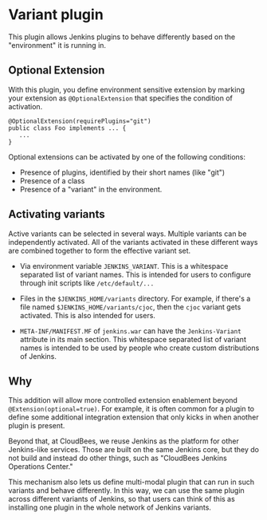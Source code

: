 # Variant plugin
This plugin allows Jenkins plugins to behave differently based on the "environment" it is running in.

## Optional Extension
With this plugin, you define environment sensitive extension by marking your extension as `@OptionalExtension`
that specifies the condition of activation.
 
```
@OptionalExtension(requirePlugins="git")
public class Foo implements ... {
   ...
}
```

Optional extensions can be activated by one of the following conditions:

* Presence of plugins, identified by their short names (like "git")
* Presence of a class
* Presence of a "variant" in the environment.

## Activating variants
Active variants can be selected in several ways. Multiple variants can be independently activated.
All of the variants activated in these different ways are combined together to form the effective variant set.

* Via environment variable `JENKINS_VARIANT`. This is a whitespace separated list of variant names.
  This is intended for users to configure through init scripts like `/etc/default/...`

* Files in the `$JENKINS_HOME/variants` directory. For example, if there's a file named
  `$JENKINS_HOME/variants/cjoc`, then the `cjoc` variant gets activated. This is also intended
  for users.

* `META-INF/MANIFEST.MF` of `jenkins.war` can have the `Jenkins-Variant` attribute in its main section.
  This whitespace separated list of variant names is intended to be used by people who create
  custom distributions of Jenkins.


## Why
This addition will allow more controlled extension enablement beyond `@Extension(optional=true)`. For example,
it is often common for a plugin to define some additional integration extension that only kicks in when another
plugin is present.

Beyond that, at CloudBees, we reuse Jenkins as the platform for other Jenkins-like services. Those are built
on the same Jenkins core, but they do not build and instead do other things, such as "CloudBees Jenkins Operations
Center."

This mechanism also lets us define multi-modal plugin that can run in such variants and behave differently.
In this way, we can use the same plugin across different variants of Jenkins, so that users can think of this as
installing one plugin in the whole network of Jenkins variants.
